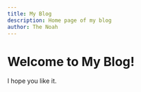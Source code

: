 ```yaml
---
title: My Blog
description: Home page of my blog
author: The Noah
---
```


# Welcome to My Blog!

I hope you like it.

